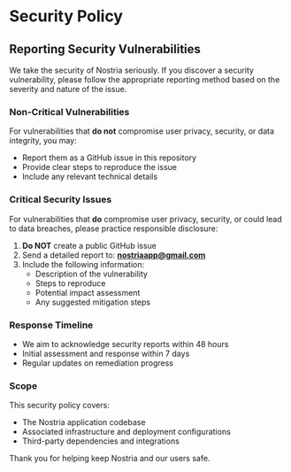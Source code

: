 # Security Policy

## Reporting Security Vulnerabilities

We take the security of Nostria seriously. If you discover a security vulnerability, please follow the appropriate reporting method based on the severity and nature of the issue.

### Non-Critical Vulnerabilities

For vulnerabilities that **do not** compromise user privacy, security, or data integrity, you may:

- Report them as a GitHub issue in this repository
- Provide clear steps to reproduce the issue
- Include any relevant technical details

### Critical Security Issues

For vulnerabilities that **do** compromise user privacy, security, or could lead to data breaches, please practice responsible disclosure:

1. **Do NOT** create a public GitHub issue
2. Send a detailed report to: **nostriaapp@gmail.com**
3. Include the following information:
   - Description of the vulnerability
   - Steps to reproduce
   - Potential impact assessment
   - Any suggested mitigation steps

### Response Timeline

- We aim to acknowledge security reports within 48 hours
- Initial assessment and response within 7 days
- Regular updates on remediation progress

### Scope

This security policy covers:

- The Nostria application codebase
- Associated infrastructure and deployment configurations
- Third-party dependencies and integrations

Thank you for helping keep Nostria and our users safe.
